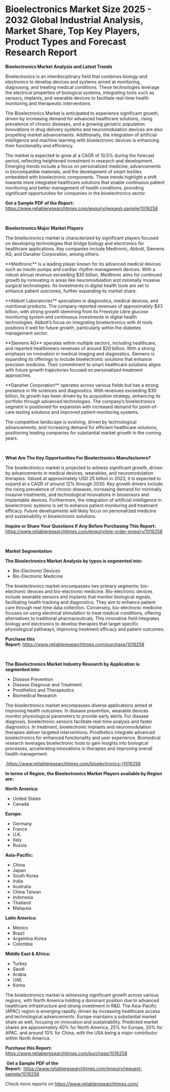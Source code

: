 <p><h1>Bioelectronics Market Size 2025 - 2032 Global Industrial Analysis, Market Share, Top Key Players, Product Types and Forecast Research Report</h1></p><p><strong>Bioelectronics Market Analysis and Latest Trends</strong></p>
<p><p>Bioelectronics is an interdisciplinary field that combines biology and electronics to develop devices and systems aimed at monitoring, diagnosing, and treating medical conditions. These technologies leverage the electrical properties of biological systems, integrating tools such as sensors, implants, and wearable devices to facilitate real-time health monitoring and therapeutic interventions.</p><p>The Bioelectronics Market is anticipated to experience significant growth, driven by increasing demand for advanced healthcare solutions, rising prevalence of chronic diseases, and a growing geriatric population. Innovations in drug delivery systems and neuromodulation devices are also propelling market advancements. Additionally, the integration of artificial intelligence and machine learning with bioelectronic devices is enhancing their functionality and efficiency.</p><p>The market is expected to grow at a CAGR of 10.5% during the forecast period, reflecting heightened investment in research and development. Emerging trends include a focus on personalized medicine, advancements in biocompatible materials, and the development of smart textiles embedded with bioelectronic components. These trends highlight a shift towards more integrated healthcare solutions that enable continuous patient monitoring and better management of health conditions, providing significant opportunities for companies in the bioelectronics sector.</p></p>
<p><strong>Get a Sample PDF of the Report:&nbsp;</strong> <a href="https://www.reliableresearchtimes.com/enquiry/request-sample/1016258?utm_campaign=2381&utm_medium=2&utm_source=Github&utm_content=ia&utm_term=11022025&utm_id=bioelectronics">https://www.reliableresearchtimes.com/enquiry/request-sample/1016258</a></p>
<p>&nbsp;</p>
<p><strong>Bioelectronics Major Market Players</strong></p>
<p><p>The bioelectronics market is characterized by significant players focused on developing technologies that bridge biology and electronics for healthcare applications. Key companies include Medtronic, Abbott, Siemens AG, and Danaher Corporation, among others.</p><p>**Medtronic** is a leading player known for its advanced medical devices such as insulin pumps and cardiac rhythm management devices. With a robust annual revenue exceeding $30 billion, Medtronic aims for continued growth by innovating in areas like neuromodulation and minimally invasive surgical technologies. Its investments in digital health tools are set to enhance patient outcomes, further expanding its market share.</p><p>**Abbott Laboratories** specializes in diagnostics, medical devices, and nutritional products. The company reported revenues of approximately $43 billion, with strong growth stemming from its Freestyle Libre glucose monitoring system and continuous investments in digital health technologies. Abbott’s focus on integrating bioelectronics with AI tools positions it well for future growth, particularly within the diabetes management sector.</p><p>**Siemens AG** operates within multiple sectors, including healthcare, and reported healthineers revenues of around $20 billion. With a strong emphasis on innovation in medical imaging and diagnostics, Siemens is expanding its offerings to include bioelectronic solutions that enhance precision medicine. Their commitment to smart healthcare solutions aligns with future growth trajectories focused on personalized treatment approaches.</p><p>**Danaher Corporation** operates across various fields but has a strong presence in life sciences and diagnostics. With revenues exceeding $30 billion, its growth has been driven by its acquisition strategy, enhancing its portfolio through advanced technologies. The company’s bioelectronics segment is positioned for expansion with increased demand for point-of-care testing solutions and improved patient monitoring systems.</p><p>The competitive landscape is evolving, driven by technological advancements, and increasing demand for efficient healthcare solutions, positioning leading companies for substantial market growth in the coming years.</p></p>
<p>&nbsp;</p>
<p><strong>What Are The Key Opportunities For Bioelectronics Manufacturers?</strong></p>
<p><p>The bioelectronics market is projected to witness significant growth, driven by advancements in medical devices, wearables, and neuromodulation therapies. Valued at approximately USD 25 billion in 2023, it is expected to expand at a CAGR of around 12% through 2030. Key growth drivers include the rising prevalence of chronic diseases, increasing demand for minimally invasive treatments, and technological innovations in biosensors and implantable devices. Furthermore, the integration of artificial intelligence in bioelectronic systems is set to enhance patient monitoring and treatment efficacy. Future developments will likely focus on personalized medicine and sustainability in bioelectronic solutions.</p></p>
<p><strong>Inquire or Share Your Questions If Any Before Purchasing This Report:</strong> <a href="https://www.reliableresearchtimes.com/enquiry/pre-order-enquiry/1016258?utm_campaign=2381&utm_medium=2&utm_source=Github&utm_content=ia&utm_term=11022025&utm_id=bioelectronics">https://www.reliableresearchtimes.com/enquiry/pre-order-enquiry/1016258</a></p>
<p>&nbsp;</p>
<p><strong>Market Segmentation</strong></p>
<p><strong>The Bioelectronics Market Analysis by types is segmented into:</strong></p>
<p><ul><li>Bio-Electronic Devices</li><li>Bio-Electronic Medicine</li></ul></p>
<p><p>The bioelectronics market encompasses two primary segments: bio-electronic devices and bio-electronic medicine. Bio-electronic devices include wearable sensors and implants that monitor biological signals, facilitating health tracking and diagnostics. They aim to enhance patient care through real-time data collection. Conversely, bio-electronic medicine focuses on using electrical stimulation to treat medical conditions, offering alternatives to traditional pharmaceuticals. This innovative field integrates biology and electronics to develop therapies that target specific physiological pathways, improving treatment efficacy and patient outcomes.</p></p>
<p><strong>Purchase this Report:&nbsp;</strong><a href="https://www.reliableresearchtimes.com/purchase/1016258?utm_campaign=2381&utm_medium=2&utm_source=Github&utm_content=ia&utm_term=11022025&utm_id=bioelectronics">https://www.reliableresearchtimes.com/purchase/1016258</a></p>
<p>&nbsp;</p>
<p><strong>The Bioelectronics Market Industry Research by Application is segmented into:</strong></p>
<p><ul><li>Disease Prevention</li><li>Disease Diagnose and Treatment</li><li>Prosthetics and Therapeutics</li><li>Biomedical Research</li></ul></p>
<p><p>The bioelectronics market encompasses diverse applications aimed at improving health outcomes. In disease prevention, wearable devices monitor physiological parameters to provide early alerts. For disease diagnosis, bioelectronic sensors facilitate real-time analysis and faster diagnostics. In treatment, bioelectronic implants and neuromodulation therapies deliver targeted interventions. Prosthetics integrate advanced bioelectronics for enhanced functionality and user experience. Biomedical research leverages bioelectronic tools to gain insights into biological processes, accelerating innovations in therapies and improving overall health management.</p></p>
<p><a href="https://www.reliableresearchtimes.com/bioelectronics-r1016258?utm_campaign=2381&utm_medium=2&utm_source=Github&utm_content=ia&utm_term=11022025&utm_id=bioelectronics">&nbsp;https://www.reliableresearchtimes.com/bioelectronics-r1016258</a></p>
<p><strong>In terms of Region, the Bioelectronics Market Players available by Region are:</strong></p>
<p>
    <p> <strong> North America: </strong>
        <ul>
            <li>United States</li>
            <li>Canada</li>
        </ul>
        </p> 
    <p> <strong> Europe: </strong>
        <ul>
            <li>Germany</li>
            <li>France</li>
            <li>U.K.</li>
            <li>Italy</li>
            <li>Russia</li>
        </ul>
        </p> 
    <p> <strong> Asia-Pacific: </strong>
        <ul>
            <li>China</li>
            <li>Japan</li>
            <li>South Korea</li>
            <li>India</li>
            <li>Australia</li>
            <li>China Taiwan</li>
            <li>Indonesia</li>
            <li>Thailand</li>
            <li>Malaysia</li>
        </ul>
        </p> 
    <p> <strong> Latin America: </strong>
        <ul>
            <li>Mexico</li>
            <li>Brazil</li>
            <li>Argentina Korea</li>
            <li>Colombia</li>
        </ul>
        </p> 
    <p> <strong> Middle East & Africa: </strong>
        <ul>
            <li>Turkey</li>
            <li>Saudi</li>
            <li>Arabia</li>
            <li>UAE</li>
            <li>Korea</li>
        </ul>
    </p>
    </p>
<p><p>The bioelectronics market is witnessing significant growth across various regions, with North America holding a dominant position due to advanced healthcare infrastructure and strong investment in R&D. The Asia-Pacific (APAC) region is emerging rapidly, driven by increasing healthcare access and technological advancements. Europe maintains a substantial market share as well, focusing on innovation and sustainability. Predicted market shares are approximately 40% for North America, 25% for Europe, 20% for APAC, and around 10% for China, with the USA being a major contributor within North America.</p></p>
<p><strong>Purchase this Report: </strong><a href="https://www.reliableresearchtimes.com/purchase/1016258?utm_campaign=2381&utm_medium=2&utm_source=Github&utm_content=ia&utm_term=11022025&utm_id=bioelectronics">https://www.reliableresearchtimes.com/purchase/1016258</a></p>
<p>&nbsp;<strong>Get a Sample PDF of the Report:&nbsp;&nbsp;</strong><a href="https://www.reliableresearchtimes.com/enquiry/request-sample/1016258?utm_campaign=2381&utm_medium=2&utm_source=Github&utm_content=ia&utm_term=11022025&utm_id=bioelectronics">https://www.reliableresearchtimes.com/enquiry/request-sample/1016258</a></p>
<p><strong></strong></p>
<p>Check more reports on <a href="https://www.reliableresearchtimes.com/?utm_campaign=2381&utm_medium=2&utm_source=Github&utm_content=ia&utm_term=11022025&utm_id=bioelectronics">https://www.reliableresearchtimes.com/</a></p>